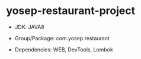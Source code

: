 # yosep-restaurant-project
* JDK: JAVA8

* Group/Package: com.yosep.restaurant

* Dependencies: WEB, DevTools, Lombok
